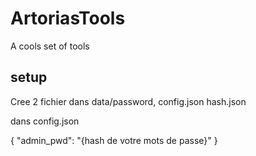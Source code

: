 # ArtoriasTools

A cools set of tools


## setup

Cree 2 fichier dans data/password, config.json hash.json

dans config.json

{
    "admin_pwd": "{hash de votre mots de passe}"
}
